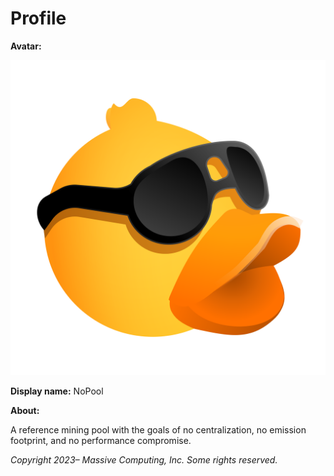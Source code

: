 # Profile

**Avatar:**

![Avatar](avatar.png)

**Display name:** NoPool

**About:**

A reference mining pool with the goals of no centralization, no emission footprint, and no
performance compromise.

_Copyright 2023– Massive Computing, Inc. Some rights reserved._
